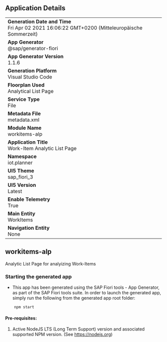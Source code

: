 ## Application Details
|               |
| ------------- |
|**Generation Date and Time**<br>Fri Apr 02 2021 16:06:22 GMT+0200 (Mitteleuropäische Sommerzeit)|
|**App Generator**<br>@sap/generator-fiori|
|**App Generator Version**<br>1.1.6|
|**Generation Platform**<br>Visual Studio Code|
|**Floorplan Used**<br>Analytical List Page|
|**Service Type**<br>File|
|**Metadata File**<br>metadata.xml
|**Module Name**<br>workitems-alp|
|**Application Title**<br>Work-Item Analytic List Page|
|**Namespace**<br>iot.planner|
|**UI5 Theme**<br>sap_fiori_3|
|**UI5 Version**<br>Latest|
|**Enable Telemetry**<br>True|
|**Main Entity**<br>WorkItems|
|**Navigation Entity**<br>None|

## workitems-alp

Analytic List Page for analyizing Work-Items

### Starting the generated app

-   This app has been generated using the SAP Fiori tools - App Generator, as part of the SAP Fiori tools suite.  In order to launch the generated app, simply run the following from the generated app root folder:

```
    npm start
```


#### Pre-requisites:

1. Active NodeJS LTS (Long Term Support) version and associated supported NPM version.  (See https://nodejs.org)


